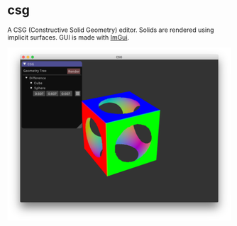 # csg

A CSG (Constructive Solid Geometry) editor. Solids are rendered using implicit surfaces.
GUI is made with [ImGui](https://github.com/ocornut/imgui).

![screenshot](/screenshots/screenshot1.png?raw=true)

